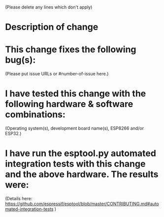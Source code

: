 (Please delete any lines which don't apply)

# Description of change

# This change fixes the following bug(s):

(Please put issue URLs or #number-of-issue here.)

# I have tested this change with the following hardware & software combinations:

(Operating system(s), development board name(s), ESP8266 and/or ESP32.)

# I have run the esptool.py automated integration tests with this change and the above hardware. The results were:

(Details here: https://github.com/espressif/esptool/blob/master/CONTRIBUTING.md#automated-integration-tests )
